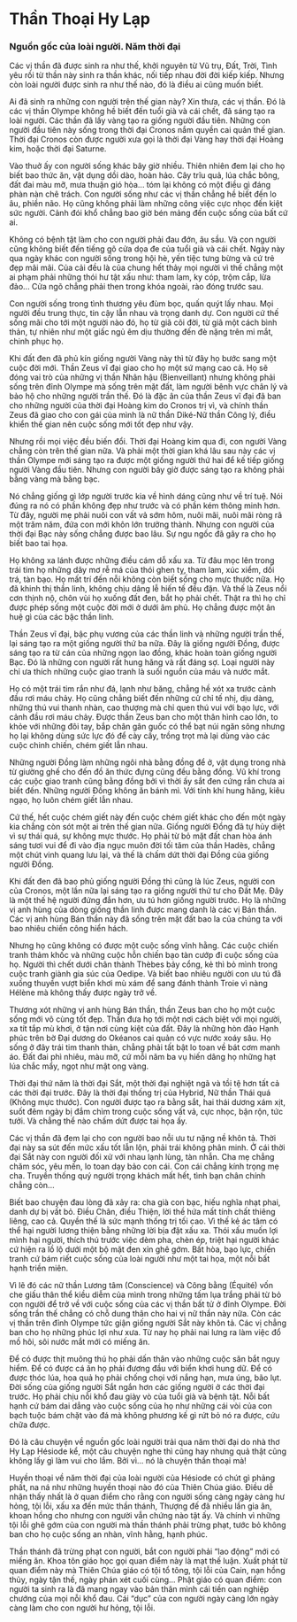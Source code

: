 # Thần Thoại Hy Lạp

### Nguồn gốc của loài người. Năm thời đại

Các vị thần đã được sinh ra như thế, khởi nguyên từ Vũ trụ, Đất, Trời, Tình yêu rồi từ thần này sinh ra thần khác, nối tiếp nhau đời đời kiếp kiếp. Nhưng còn loài người được sinh ra như thế nào, đó là điều ai cũng muốn biết.

Ai đã sinh ra những con người trên thế gian này? Xin thưa, các vị thần. Đó là các vị thần Olympe không hề biết đến tuổi già và cái chết, đã sáng tạo ra loài người. Các thần đã lấy vàng tạo ra giống người đầu tiên. Những con người đầu tiên này sống trong thời đại Cronos nắm quyền cai quản thế gian. Thời đại Cronos còn được người xưa gọi là thời đại Vàng hay thời đại Hoàng kim, hoặc thời đại Saturne.

Vào thuở ấy con người sống khác bây giờ nhiều. Thiên nhiên đem lại cho họ biết bao thức ăn, vật dụng dồi dào, hoàn hảo. Cây trĩu quả, lúa chắc bông, đất đai màu mỡ, mưa thuận gió hòa... tóm lại không có một điều gì đáng phàn nàn chê trách. Con người sống như các vị thần chẳng hề biết đến lo âu, phiền não. Họ cũng không phải làm những công việc cực nhọc đến kiệt sức người. Cảnh đói khổ chẳng bao giờ bén mảng đến cuộc sống của bất cứ ai. 

Không có bệnh tật làm cho con người phải đau đớn, âu sầu. Và con người cũng không biết đến tiếng gõ cửa dọa đe của tuổi già và cái chết. Ngày này qua ngày khác con người sống trong hội hè, yến tiệc tưng bừng và cứ trẻ đẹp mãi mãi. Của cải đều là của chung hết thảy mọi người vì thế chẳng một ai phạm phải những thói hư tật xấu như: tham lam, ky cóp, trộm cắp, lừa đảo... Cửa ngõ chẳng phải then trong khóa ngoài, rào đóng trước sau. 

Con người sống trong tình thương yêu đùm bọc, quấn quýt lấy nhau. Mọi người đều trung thực, tin cậy lẫn nhau và trọng danh dự. Con người cứ thế sống mãi cho tới một người nào đó, họ từ giã cõi đời, từ giã một cách bình thản, tự nhiên như một giấc ngủ êm dịu thường đến đè nặng trên mi mắt, chinh phục họ. 

Khi đất đen đã phủ kín giống người Vàng này thì từ đây họ bước sang một cuộc đời mới. Thần Zeus vĩ đại giao cho họ một sứ mạng cao cả. Họ sẽ đóng vai trò của những vị thần Nhân hậu (Bienveillant) nhưng không phải sống trên đỉnh Olympe mà sống trên mặt đất, làm người bênh vực chân lý và bảo hộ cho những người trần thế. Đó là đặc ân của thần Zeus vĩ đại đã ban cho những người của thời đại Hoàng kim do Cronos trị vì, và chính thần Zeus đã giao cho con gái của mình là nữ thần Diké-Nữ thần Công lý, điều khiển thế gian nên cuộc sống mới tốt đẹp như vậy. 

Nhưng rồi mọi việc đều biến đổi. Thời đại Hoàng kim qua đi, con người Vàng chẳng còn trên thế gian nữa. Và phải một thời gian khá lâu sau này các vị thần Olympe mới sáng tạo ra được một giống người thứ hai để kế tiếp giống người Vàng đầu tiên. Nhưng con người bây giờ được sáng tạo ra không phải bằng vàng mà bằng bạc. 

Nó chẳng giống gì lớp người trước kia về hình dáng cũng như về trí tuệ. Nói đúng ra nó có phần không đẹp như trước và có phần kém thông minh hơn. Từ đây, người mẹ phải nuôi con vất vả sớm hôm, nuôi mãi, nuôi mãi ròng rã một trăm năm, đứa con mới khôn lớn trưởng thành. Nhưng con người của thời đại Bạc này sống chẳng được bao lâu. Sự ngu ngốc đã gây ra cho họ biết bao tai họa. 

Họ không xa lánh được những điều cám dỗ xấu xa. Từ đâu mọc lên trong trái tim họ những dây mơ rễ má của thói ghen tỵ, tham lam, xúc xiểm, dối trá, tàn bạo. Họ mất trí đến nỗi không còn biết sống cho mực thước nữa. Họ đã khinh thị thần linh, không chịu dâng lễ hiến tế đều đặn. Và thế là Zeus nổi cơn thịnh nộ, chôn vùi họ xuống đất đen, bắt họ phải chết. Thật ra thì họ chỉ được phép sống một cuộc đời mới ở dưới âm phủ. Họ chẳng được một ân huệ gì của các bậc thần linh.

Thần Zeus vĩ đại, bậc phụ vương của các thần linh và những người trần thế, lại sáng tạo ra một giống người thứ ba nữa. Đây là giống người Đồng, được sáng tạo ra từ cán của những ngọn lao đồng, khác hoàn toàn giống người Bạc. Đó là những con người rất hung hăng và rất đáng sợ. Loại người này chỉ ưa thích những cuộc giao tranh là suối nguồn của máu và nước mắt. 

Họ có một trái tim rắn như đá, lạnh như băng, chẳng hề xót xa trước cảnh đầu rơi máu chảy. Họ cũng chẳng biết đến những cử chỉ tế nhị, dịu dàng, những thú vui thanh nhàn, cao thượng mà chỉ quen thú vui với bạo lực, với cảnh đầu rơi máu chảy. Được thần Zeus ban cho một thân hình cao lớn, to khỏe với những đôi tay, bắp chân gân guốc có thể bạt núi ngăn sông nhưng họ lại không dùng sức lực đó để cày cấy, trồng trọt mà lại dùng vào các cuộc chinh chiến, chém giết lẫn nhau.

Những người Đồng làm những ngôi nhà bằng đồng để ở, vật dụng trong nhà từ giường ghế cho đến đồ ăn thức đựng cũng đều bằng đồng. Vũ khí trong các cuộc giao tranh cũng bằng đồng bởi vì thời ấy sắt đen cứng rắn chưa ai biết đến. Những người Đồng không ăn bánh mì. Với tính khí hung hăng, kiêu ngạo, họ luôn chém giết lẫn nhau. 

Cứ thế, hết cuộc chém giết này đến cuộc chém giết khác cho đến một ngày kia chẳng còn sót một ai trên thế gian nữa. Giống người Đồng đã tự hủy diệt vì sự thái quá, sự không mực thước. Họ phải từ bỏ mặt đất chan hòa ánh sáng tươi vui để đi vào địa ngục muôn đời tối tăm của thần Hadès, chẳng một chút vinh quang lưu lại, và thế là chấm dứt thời đại Đồng của giống người Đồng.

Khi đất đen đã bao phủ giống người Đồng thì cũng là lúc Zeus, người con của Cronos, một lần nữa lại sáng tạo ra giống người thứ tư cho Đất Mẹ. Đây là một thế hệ người đứng đắn hơn, ưu tú hơn giống người trước. Họ là những vị anh hùng của dòng giống thần linh được mang danh là các vị Bán thần. Các vị anh hùng Bán thần này đã sống trên mặt đất bao la của chúng ta với bao nhiêu chiến công hiển hách. 

Nhưng họ cũng không có được một cuộc sống vĩnh hằng. Các cuộc chiến tranh thảm khốc và những cuộc hỗn chiến bạo tàn cướp đi cuộc sống của họ. Người thì chết dưới chân thành Thèbes bảy cổng, kẻ thì bỏ mình trong cuộc tranh giành gia súc của Oedipe. Và biết bao nhiêu người con ưu tú đã xuống thuyền vượt biển khơi mù xám để sang đánh thành Troie vì nàng Hélène mà không thấy được ngày trở về. 

Thương xót những vị anh hùng Bán thần, thần Zeus ban cho họ một cuộc sống mới vô cùng tốt đẹp. Thần đưa họ tới một nơi cách biệt với mọi người, xa tít tắp mù khơi, ở tận nơi cùng kiệt của đất. Đây là những hòn đảo Hạnh phúc trên bờ Đại dương do Okéanos cai quản có vực nước xoáy sâu. Họ sống ở đây trái tim thanh thản, chẳng phải tất bật lo toan về bát cơm manh áo. Đất đai phì nhiêu, màu mỡ, cứ mỗi năm ba vụ hiến dâng họ những hạt lúa chắc mẩy, ngọt như mật ong vàng.

Thời đại thứ năm là thời đại Sắt, một thời đại nghiệt ngã và tồi tệ hơn tất cả các thời đại trước. Đây là thời đại thống trị của Hybrid, Nữ thần Thái quá (Không mực thước). Con người được tạo ra bằng sắt, hai thái dương xám xịt, suốt đêm ngày bị đắm chìm trong cuộc sống vất vả, cực nhọc, bận rộn, tức tưởi. Và chẳng thể nào chấm dứt được tai họa ấy. 

Các vị thần đã đem lại cho con người bao nỗi ưu tư nặng nề khôn tả. Thời đại này sa sút đến mức xấu tốt lẫn lộn, phải trái không phân minh. Ở cái thời đại Sắt này con người đối xử với nhau lạnh lùng, tàn nhẫn. Cha mẹ chẳng chăm sóc, yêu mến, lo toan dạy bảo con cái. Con cái chẳng kính trọng mẹ cha. Truyền thống quý người trọng khách mất hết, tình bạn chân chính chẳng còn... 

Biết bao chuyện đau lòng đã xảy ra: cha già con bạc, hiếu nghĩa nhạt phai, danh dự bị vất bỏ. Điều Chân, điều Thiện, lời thề hứa mất tính chất thiêng liêng, cao cả. Quyền thế là sức mạnh thống trị tối cao. Vì thế kẻ ác tâm có thể hại người lương thiện bằng những lời bịa đặt xấu xa. Thói xấu muốn lợi mình hại người, thích thú trước việc dèm pha, chèn ép, triệt hại người khác cứ hiện ra lồ lộ dưới một bộ mặt đen xỉn ghê gớm. Bất hòa, bạo lực, chiến tranh cứ bám riết cuộc sống của loài người như một tai họa, một nỗi bất hạnh triền miên. 

Vì lẽ đó các nữ thần Lương tâm (Conscience) và Công bằng (Équité) vốn che giấu thân thể kiều diễm của mình trong những tấm lụa trắng phải từ bỏ con người để trở về với cuộc sống của các vị thần bất tử ở đỉnh Olympe. Đời sống trần thế chẳng có chỗ dung thân cho hai vị nữ thần này nữa. Còn các vị thần trên đỉnh Olympe tức giận giống người Sắt này khôn tả. Các vị chẳng ban cho họ những phúc lợi như xưa. Từ nay họ phải nai lưng ra làm việc đổ mồ hôi, sôi nước mắt mới có miếng ăn. 

Để có được thịt muông thú họ phải dấn thân vào những cuộc săn bắt nguy hiểm. Để có được cá ăn họ phải đương đầu với biển khơi hung dữ. Để có được thóc lúa, hoa quả họ phải chống chọi với nắng hạn, mưa úng, bão lụt. Đời sống của giống người Sắt ngắn hơn các giống người ở các thời đại trước. Họ phải chịu nỗi khổ đau giày vò của tuổi già và bệnh tật. Nỗi bất hạnh cứ bám dai dẳng vào cuộc sống của họ như những cái vòi của con bạch tuộc bám chặt vào đá mà không phương kế gì rứt bỏ nó ra được, cứu chữa được.

Đó là câu chuyện về nguồn gốc loài người trải qua năm thời đại do nhà thơ Hy Lạp Hésiode kể, một câu chuyện nghe thì cũng hay nhưng quả thật cũng không lấy gì làm vui cho lắm. Bởi vì... nó là chuyện thần thoại mà!

Huyền thoại về năm thời đại của loài người của Hésiode có chút gì phảng phất, na ná như những huyền thoại nào đó của Thiên Chúa giáo. Điều dễ nhận thấy nhất là ở quan điểm cho rằng con người sống càng ngày càng hư hỏng, tội lỗi, xấu xa đến mức thần thánh, Thượng đế đã nhiều lần gia ân, khoan hồng cho nhưng con người vẫn chứng nào tật ấy. Và chính vì những tội lỗi ghê gớm của con người mà thần thánh phải trừng phạt, tước bỏ không ban cho họ cuộc sống an nhàn, vĩnh hằng, hạnh phúc. 

Thần thánh đã trừng phạt con người, bắt con người phải “lao động” mới có miếng ăn. Khoa tôn giáo học gọi quan điểm này là mạt thế luận. Xuất phát từ quan điểm này mà Thiên Chúa giáo có tội tổ tông, tội lỗi của Cain, nạn hồng thủy, ngày tận thế, ngày phán xét cuối cùng... Phật giáo có quan điểm: con người ta sinh ra là đã mang ngay vào bản thân mình cái tiền oan nghiệp chướng của mọi nỗi khổ đau. Cái “dục” của con người ngày càng lớn ngày càng làm cho con người hư hỏng, tội lỗi.
